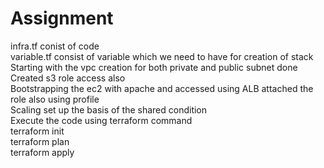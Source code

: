 # Assignment
infra.tf conist of code <br/>
variable.tf consist of variable which we need to have for creation of stack<br/>
Starting with the vpc creation for both private and public subnet done <br/>
Created s3 role access also <br/>
Bootstrapping the ec2 with  apache and accessed using ALB attached the role also using profile <br/>
Scaling set up the basis of the shared condition <br/>
Execute the code using terraform command <br/>
terraform init <br/>
terraform plan <br/>
terraform apply <br/>
